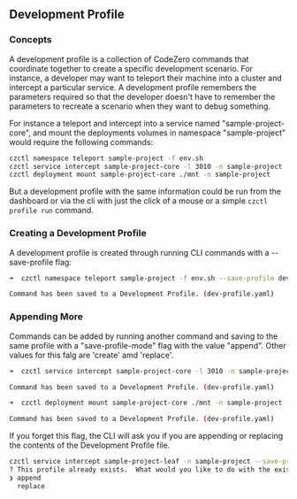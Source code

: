 ## Development Profile

### Concepts

A development profile is a collection of CodeZero commands that coordinate together to create a specific development scenario.
For instance, a developer may want to teleport their machine into a cluster and intercept a particular service.
A development profile remembers the parameters required so that the developer doesn't have to remember the parameters
to recreate a scenario when they want to debug something.

For instance a teleport and intercept into a service named "sample-project-core", and mount the deployments volumes
in namespace "sample-project" would require the following commands:

```bash
czctl namespace teleport sample-project -f env.sh
czctl service intercept sample-project-core -l 3010 -n sample-project
czctl deployment mount sample-project-core ./mnt -n sample-project
```

But a development profile with the same information could be run from the dashboard or via the cli with just the click of
a mouse or a simple `czctl profile run` command.

### Creating a Development Profile

A development profile is created through running CLI commands with a --save-profile flag:

```bash
➜  czctl namespace teleport sample-project -f env.sh --save-profile dev-profile.yaml

Command has been saved to a Development Profile. (dev-profile.yaml)
```

### Appending More

Commands can be added by running another command and saving to the same profile with a "save-profile-mode" flag
with the value "append". Other values for this falg are 'create' amd 'replace'.

```bash
➜  czctl service intercept sample-project-core -l 3010 -n sample-project --save-profile dev-profile.yaml --save-profile-mode append

Command has been saved to a Development Profile. (dev-profile.yaml)

➜  czctl deployment mount sample-project-core ./mnt -n sample-project --save-profile dev-profile.yaml --save-profile-mode append

Command has been saved to a Development Profile. (dev-profile.yaml)
```

If you forget this flag, the CLI will ask you if you are
appending or replacing the contents of the Development Profile file.

```bash
czctl service intercept sample-project-leaf -n sample-project --save-profile dev-profile.yaml
? This profile already exists.  What would you like to do with the existing profile? (Use arrow keys)
❯ append
  replace
```
